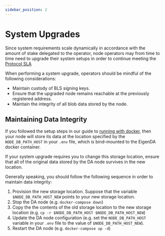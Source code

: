 ```yaml
---
sidebar_position: 2
---
```


# System Upgrades

Since system requirements scale dynamically in accordance with the amount of stake delegated to the operator, node operators may from time to time need to upgrade their system setups in order to continue meeting the [Protocol SLA](../requirements/protocol-SLA/)

When performing a system upgrade, operators should be mindful of the following considerations: 
- Maintain custody of BLS signing keys.
- Ensure that the upgraded node remains reachable at the previously registered address. 
- Maintain the integrity of all blob data stored by the node. 

## Maintaining Data Integrity

If you followed the setup steps in our guide to [running with docker](../run-a-node/run-with-docker/), then your node will store its data at the location specified by the `NODE_DB_PATH_HOST` in your `.env` file, which is bind-mounted to the EigenDA docker container. 

If your system upgrade requires you to change this storage location, ensure that all of the original data stored by the DA node survives in the new location. 

Generally speaking, you should follow the following sequence in order to maintain data integrity: 
1. Provision the new storage location. Suppose that the variable `$NODE_DB_PATH_HOST_NEW` points to your new storage location.
2. Stop the DA node (e.g. `docker-compose down`)
3. Copy the the contents of the old storage location to the new storage location (e.g. `cp -r $NODE_DB_PATH_HOST $NODE_DB_PATH_HOST_NEW`)
4. Update the DA node configuration (e.g. set the `NODE_DB_PATH_HOST` variable in your `.env` file to the value of `$NODE_DB_PATH_HOST_NEW`).
5. Restart the DA node (e.g. `docker-compose up -d`)